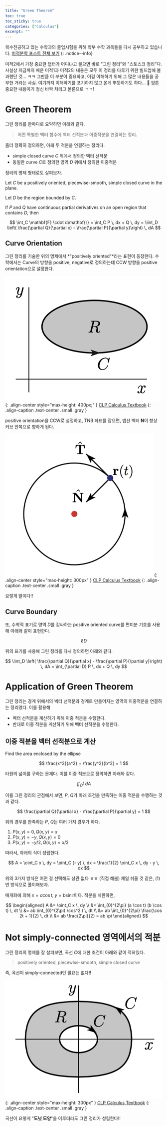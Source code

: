 ```yaml
---
title: "Green Theorem"
toc: true
toc_sticky: true
categories: ["Calculus"]
excerpt: ""
---
```


복수전공하고 있는 수학과의 졸업시험을 위해 학부 수학 과목들을 다시 공부하고 있습니다. [미적분학 포스트 전체 보기](/categories/calculus)
{: .notice--info}

미적2에서 가장 중요한 챕터가 어디냐고 물으면 바로 "그린 정리"와 "스토스크 정리"다. 사실상 지금까지 배운 미적1과 미적2의 내용은 모두 이 정리를 다루기 위한 빌드업에 불과했단 것... ㅋㅋ
그만큼 이 부분이 중요하고, 이걸 이해하기 위해 그 많은 내용들을 공부한 거라는 사실. 여기까지 이해하기를 포기하지 않고 온게 뿌듯하기도 하다... 🥺 암튼 중요한 내용이기 정신 바짝 차리고 본론으로 ㄱㄱ!

# Green Theorem

그린 정리를 한마디로 요약하면 아래와 같다.

> 어떤 특별한 벡터 함수에 벡터 선적분과 이중적분을 연결하는 정리.

좀더 정확히 정의하면, 아래 두 적분을 연결하는 졍리다.

- simple closed curve $C$ 위에서 정의한 벡터 선적분
- 동일한 curve $C$로 정의한 영역 $D$ 위에서 정의한 이중적분

정리의 명제 형태로도 살펴보자.

<div class="theorem" markdown="1">

Let $C$ be a positively oriented, piecewise-smooth, simple closed curve in the plane.

Let $D$ be the region bounded by $C$.

If $P$ and $Q$ have continuous partial derivatives on an open region that contains $D$, then

$$
\int_C \mathbf{F} \cdot d\mathbf{r}
= \int_C P \, dx + Q \, dy
= \iint_D \left( \frac{\partial Q}{\partial x} - \frac{\partial P}{\partial y}\right) \, dA
$$

</div>

## Curve Orientation

그린 정리를 기술한 위의 명제에서 *"positively oriented"*라는 표현이 등장한다. 수학에서는 Curve의 방향을 positive, negative로 정의하는데 CCW 방향을 positive orientation으로 설정한다.

![](/images/mathematics/calculus/curve-orientation.png){: .align-center style="max-height: 400px;" }
[CLP Calculus Textbook](https://personal.math.ubc.ca/~CLP/CLP4/)
{: .align-caption .text-center .small .gray }

positive orientation을 CCW로 설정하고, TNB 좌표를 잡으면, 법선 벡터 $\mathbf{N}$이 항상 커브 안쪽으로 향하게 된다.

![](/images/mathematics/calculus/normal-vector-direction.png){: .align-center style="max-height: 300px" }
[CLP Calculus Textbook](https://personal.math.ubc.ca/~CLP/CLP4/)
{: .align-caption .text-center .small .gray }

요렇게 말이다!!

## Curve Boundary

또, 수학적 표기로 영역 $D$를 감싸하는 positive oriented curve를 편미분 기호를 사용해 아래와 같이 표현한다.

$$
\partial D
$$

위의 표기를 사용해 그린 정리를 다시 정의하면 아래와 같다.

<div class="theorem" markdown="1">

$$
\iint_D \left( \frac{\partial Q}{\partial x} - \frac{\partial P}{\partial y}\right) \, dA
= \int_{\partial D} P \, dx + Q \, dy
$$

</div>

# Application of Green Theorem

그린 정리는 경계 위에서의 벡터 선적분과 경계로 만들어지는 영역의 이중적분을 연결하는 정리였다. 이를 활용해

- 벡터 선적분을 계산하기 위해 이중 적분을 수행한다.
- 반대로 이중 적분을 계산하기 위해 벡터 선적분을 수행한다.

## 이중 적분을 벡터 선적분으로 계산

<div class="problem" markdown="1">

Find the area enclosed by the ellipse

$$
\frac{x^2}{a^2} + \frac{y^2}{b^2} = 1
$$

</div>

타원의 넓이를 구하는 문제다. 이를 이중 적분으로 정의하면 아래와 같다.

$$
\iint_D 1 \, dA
$$

이를 그린 정리의 관점에서 보면, $P$, $Q$가 아래 조건을 만족하는 이중 적분을 수행하는 것과 같다.

$$
\frac{\partial Q}{\partial x} - \frac{\partial P}{\partial y} = 1
$$

위의 경우를 만족하는 $P$, $Q$는 여러 가지 경우가 하다.

1. $P(x, y) = 0, \, Q(x, y) = x$
2. $P(x, y) = -y, \, Q(x, y) = 0$
3. $P(x, y) = - y / 2, \, Q(x, y) = x / 2$

따라서, 아래의 식이 성립한다.

$$
A = \oint_C x \, dy = \oint_C (- y) \, dx = \frac{1}{2} \oint_C x \, dy - y \, dx
$$

위의 3가지 방식은 어떤 걸 선택해도 상관 없다 ㅎㅎ (직접 해봄) 제일 쉬울 것 같은, (1)번 방식으로 풀이해보자.

매개화에 의해 $x = a \cos t$, $y = b \sin t$이다. 적분을 치환하면,

$$
\begin{aligned}
A &= \oint_C x \, dy \\
&= \int_{0}^{2\pi} (a \cos t) (b \cos t) \, dt \\
&= ab \int_{0}^{2\pi} \cos^2 t \, dt \\
&= ab \int_{0}^{2\pi} \frac{\cos 2t + 1}{2} \, dt \\
&= ab \frac{2\pi}{2} = ab \pi
\end{aligned}
$$

# Not simply-connected 영역에서의 적분

그린 정리의 명제를 잘 살펴보면, 곡선 $C$에 대한 조건이 아래와 같이 적혀있다.

> positively oriented, piecewise-smooth, simple closed curve

즉, 곡선이 simply-connected인 필요는 없다!!

![](/images/mathematics/calculus/not-simply-connected-region.png){: .align-center style="max-height: 300px" }
[CLP Calculus Textbook](https://personal.math.ubc.ca/~CLP/CLP4/)
{: .align-caption .text-center .small .gray }

곡선이 요렇게 "**도넛 모양**"을 이루더라도 그린 정리가 성립한다!!

